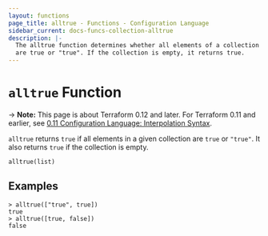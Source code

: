 ```yaml
---
layout: functions
page_title: alltrue - Functions - Configuration Language
sidebar_current: docs-funcs-collection-alltrue
description: |-
  The alltrue function determines whether all elements of a collection
  are true or "true". If the collection is empty, it returns true.
---
```


# `alltrue` Function

-> **Note:** This page is about Terraform 0.12 and later. For Terraform 0.11 and
earlier, see
[0.11 Configuration Language: Interpolation Syntax](../../configuration-0-11/interpolation.html).

`alltrue` returns `true` if all elements in a given collection are `true`
or `"true"`. It also returns `true` if the collection is empty.

```hcl
alltrue(list)
```

## Examples

```command
> alltrue(["true", true])
true
> alltrue([true, false])
false
```
